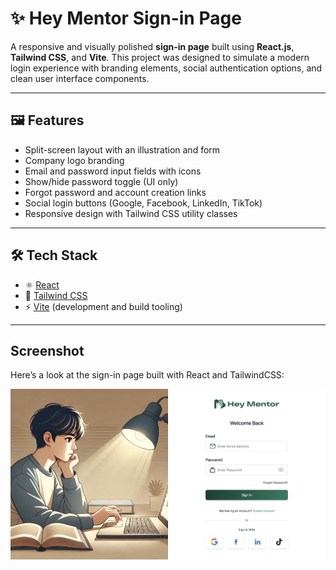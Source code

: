 # ✨ Hey Mentor Sign-in Page

A responsive and visually polished **sign-in page** built using **React.js**, **Tailwind CSS**, and **Vite**. This project was designed to simulate a modern login experience with branding elements, social authentication options, and clean user interface components.

---

## 🖼️ Features

- Split-screen layout with an illustration and form
- Company logo branding
- Email and password input fields with icons
- Show/hide password toggle (UI only)
- Forgot password and account creation links
- Social login buttons (Google, Facebook, LinkedIn, TikTok)
- Responsive design with Tailwind CSS utility classes

---

## 🛠️ Tech Stack

- ⚛️ [React](https://reactjs.org/)
- 💨 [Tailwind CSS](https://tailwindcss.com/)
- ⚡ [Vite](https://vitejs.dev/) (development and build tooling)

---


## Screenshot
Here’s a look at the sign-in page built with React and TailwindCSS:

![Sign-In Page Screenshot](./Sign-In%20Page.png)
